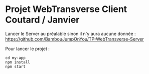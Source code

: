 # Projet WebTransverse Client Coutard / Janvier

Lancer le Server au préalable sinon il n'y aura aucune donnée : https://github.com/BambouJumpOnYou/TP-WebTransverse-Server

Pour lancer le projet : 
  
    cd my-app
    npm install
    npm start
